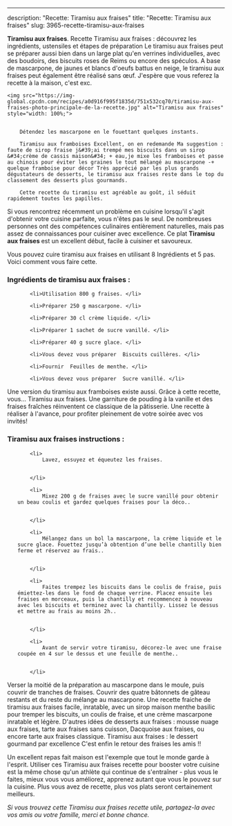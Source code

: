 ---
description: "Recette: Tiramisu aux fraises"
title: "Recette: Tiramisu aux fraises"
slug: 3965-recette-tiramisu-aux-fraises

<p>
	<strong>Tiramisu aux fraises</strong>. 
	Recette Tiramisu aux fraises : découvrez les ingrédients, ustensiles et étapes de préparation Le tiramisu aux fraises peut se préparer aussi bien dans un large plat qu&#39;en verrines individuelles, avec des boudoirs, des biscuits roses de Reims ou encore des spéculos. A base de mascarpone, de jaunes et blancs d&#39;oeufs battus en neige, le tiramisu aux fraises peut également être réalisé sans œuf. J&#39;espère que vous referez la recette à la maison, c&#39;est exc.
</p>
<p>
	
	<img src="https://img-global.cpcdn.com/recipes/a0d916f995f1835d/751x532cq70/tiramisu-aux-fraises-photo-principale-de-la-recette.jpg" alt="Tiramisu aux fraises" style="width: 100%;">
	
	
		Détendez les mascarpone en le fouettant quelques instants.
	
		Tiramisu aux framboises Excellent, on en redemande Ma suggestion : faute de sirop fraise j&#39;ai trempé mes biscuits dans un sirop &#34;crème de cassis maison&#34; + eau,je mixe les framboises et passe au chinois pour éviter les graines le tout mélangé au mascarpone -+ quelque framboise pour décor Très apprécié par les plus grands dégustateurs de desserts, le tiramisu aux fraises reste dans le top du classement des desserts plus gourmands.
	
		Cette recette du tiramisu est agréable au goût, il séduit rapidement toutes les papilles.
	
</p>

Si vous rencontrez récemment un problème en cuisine lorsqu'il s'agit d'obtenir votre cuisine parfaite, vous n'êtes pas le seul. De nombreuses personnes ont des compétences culinaires entièrement naturelles, mais pas assez de connaissances pour cuisiner avec excellence. Ce plat <strong> Tiramisu aux fraises </strong> est un excellent début, facile à cuisiner et savoureux.

<!--inarticleads1-->

Vous pouvez cuire tiramisu aux fraises en utilisant 8 Ingrédients et 5 pas. Voici comment vous faire cette.

<h3>Ingrédients de tiramisu aux fraises :</h3>

<ol>
	
		<li>Utilisation 800 g fraises. </li>
	
		<li>Préparer 250 g mascarpone. </li>
	
		<li>Préparer 30 cl crème liquide. </li>
	
		<li>Préparer 1 sachet de sucre vanillé. </li>
	
		<li>Préparer 40 g sucre glace. </li>
	
		<li>Vous devez vous préparer  Biscuits cuillères. </li>
	
		<li>Fournir  Feuilles de menthe. </li>
	
		<li>Vous devez vous préparer  Sucre vanillé. </li>
	
</ol>

Une version du tiramisu aux framboises existe aussi. Grâce à cette recette, vous… Tiramisu aux fraises. Une garniture de pouding à la vanille et des fraises fraîches réinventent ce classique de la pâtisserie. Une recette à réaliser à l&#39;avance, pour profiter pleinement de votre soirée avec vos invités! 

<!--inarticleads2-->

<h3>Tiramisu aux fraises instructions :</h3>

<ol>
	
		<li>
			Lavez, essuyez et équeutez les fraises.
			
			
		</li>
	
		<li>
			Mixez 200 g de fraises avec le sucre vanillé pour obtenir un beau coulis et gardez quelques fraises pour la déco..
			
			
		</li>
	
		<li>
			Mélangez dans un bol la mascarpone, la crème liquide et le sucre glace. Fouettez jusqu’à obtention d’une belle chantilly bien ferme et réservez au frais..
			
			
		</li>
	
		<li>
			Faites trempez les biscuits dans le coulis de fraise, puis émiettez-les dans le fond de chaque verrine. Placez ensuite les fraises en morceaux, puis la chantilly et recommencez à nouveau avec les biscuits et terminez avec la chantilly. Lissez le dessus et mettre au frais au moins 2h..
			
			
		</li>
	
		<li>
			Avant de servir votre tiramisu, décorez-le avec une fraise coupée en 4 sur le dessus et une feuille de menthe..
			
			
		</li>
	
</ol>

Verser la moitié de la préparation au mascarpone dans le moule, puis couvrir de tranches de fraises. Couvrir des quatre bâtonnets de gâteau restants et du reste du mélange au mascarpone. Une recette fraiche de tiramisu aux fraises facile, inratable, avec un sirop maison menthe basilic pour tremper les biscuits, un coulis de fraise, et une crème mascarpone inratable et légère. D&#39;autres idées de desserts aux fraises : mousse nuage aux fraises, tarte aux fraises sans cuisson, Dacquoise aux fraises, ou encore tarte aux fraises classique. Tiramisu aux fraises : le dessert gourmand par excellence C&#39;est enfin le retour des fraises les amis !! 

<!--inarticleads1-->

<p>
Un excellent repas fait maison est l'exemple que tout le monde garde à l'esprit. Utiliser ces Tiramisu aux fraises recette pour booster votre cuisine est la même chose qu'un athlète qui continue de s'entraîner - plus vous le faites, mieux vous vous améliorez, apprenez autant que vous le pouvez sur la cuisine. Plus vous avez de recette, plus vos plats seront certainement meilleurs.
</p>

<p>
<i>Si vous trouvez cette Tiramisu aux fraises recette utile, partagez-la avec vos amis ou votre famille, merci et bonne chance.</i>
</p>
